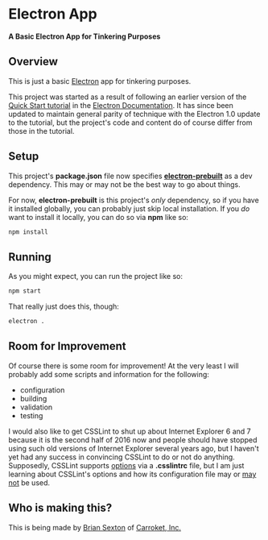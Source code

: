 # Electron App

**A Basic Electron App for Tinkering Purposes**

## Overview

This is just a basic [Electron](https://electron.atom.io/) app for tinkering purposes.

This project was started as a result of following an earlier version of the [Quick Start tutorial](https://electron.atom.io/docs/tutorial/quick-start/) in the [Electron Documentation](https://electron.atom.io/docs/). It has since been updated to maintain general parity of technique with the Electron 1.0 update to the tutorial, but the project's code and content do of course differ from those in the tutorial.

## Setup

This project's **package.json** file now specifies **[electron-prebuilt](https://www.npmjs.com/package/electron-prebuilt)** as a dev dependency. This may or may not be the best way to go about things.

For now, **electron-prebuilt** is this project's _only_ dependency, so if you have it installed globally, you can probably just skip local installation. If you _do_ want to install it locally, you can do so via **npm** like so:

```bash
npm install
```

## Running

As you might expect, you can run the project like so:

```bash
npm start
```

That really just does this, though:

```bash
electron .
```

## Room for Improvement

Of course there is some room for improvement! At the very least I will probably add some scripts and information for the following:
* configuration
* building
* validation
* testing

I would also like to get CSSLint to shut up about Internet Explorer 6 and 7 because it is the second half of 2016 now and people should have stopped using such old versions of Internet Explorer several years ago, but I haven't yet had any success in convincing CSSLint to do or not do anything. Supposedly, CSSLint supports [options](https://github.com/CSSLint/csslint/wiki/rules) via a **.csslintrc** file, but I am just learning about CSSLint's options and how its configuration file may or [may not](https://github.com/AtomLinter/linter-csslint/issues/73) be used.


## Who is making this?

This is being made by [Brian Sexton](https://briansexton.com/) of [Carroket, Inc.](https://carroket.com/)